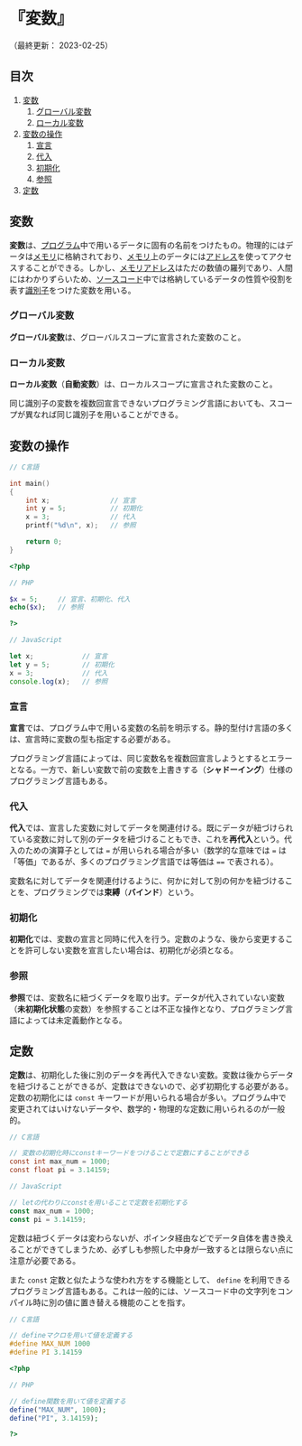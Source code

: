 # 『変数』

（最終更新： 2023-02-25）


## 目次

1. [変数](#変数-1)
	1. [グローバル変数](#グローバル変数)
	1. [ローカル変数](#ローカル変数)
1. [変数の操作](#変数の操作)
	1. [宣言](#宣言)
	1. [代入](#代入)
	1. [初期化](#初期化)
	1. [参照](#参照)
1. [定数](#定数)


## 変数

**変数**は、[プログラム](./basic_knowledge_of_programming.md#プログラム)中で用いるデータに固有の名前をつけたもの。物理的にはデータは[メモリ](../../../computer/hardware/_/chapters/memory.md#メモリ-1)に格納されており、[メモリ](../../../computer/hardware/_/chapters/memory.md#メモリ-1)上のデータには[アドレス](../../../computer/hardware/_/chapters/memory.md#アドレス)を使ってアクセスすることができる。しかし、[メモリアドレス](../../../computer/hardware/_/chapters/memory.md#アドレス)はただの数値の羅列であり、人間にはわかりずらいため、[ソースコード](./basic_knowledge_of_programming.md#ソースコード)中では格納しているデータの性質や役割を表す[識別子](./basic_knowledge_of_programming.md#識別子)をつけた変数を用いる。

### グローバル変数

**グローバル変数**は、グローバルスコープに宣言された変数のこと。

### ローカル変数

**ローカル変数**（**自動変数**）は、ローカルスコープに宣言された変数のこと。

同じ識別子の変数を複数回宣言できないプログラミング言語においても、スコープが異なれば同じ識別子を用いることができる。


## 変数の操作

```c
// C言語

int main()
{
    int x;               // 宣言
    int y = 5;           // 初期化
    x = 3;               // 代入
    printf("%d\n", x);   // 参照

    return 0;
}
```

```php
<?php

// PHP

$x = 5;     // 宣言、初期化、代入
echo($x);   // 参照

?>
```

```javascript
// JavaScript

let x;            // 宣言
let y = 5;        // 初期化
x = 3;            // 代入
console.log(x);   // 参照
```

### 宣言

**宣言**では、プログラム中で用いる変数の名前を明示する。静的型付け言語の多くは、宣言時に変数の型も指定する必要がある。

プログラミング言語によっては、同じ変数名を複数回宣言しようとするとエラーとなる。一方で、新しい変数で前の変数を上書きする（**シャドーイング**）仕様のプログラミング言語もある。

### 代入

**代入**では、宣言した変数に対してデータを関連付ける。既にデータが紐づけられている変数に対して別のデータを紐づけることもでき、これを**再代入**という。代入のための演算子としては `=` が用いられる場合が多い（数学的な意味では `=` は「等価」であるが、多くのプログラミング言語では等価は `==` で表される）。

変数名に対してデータを関連付けるように、何かに対して別の何かを紐づけることを、プログラミングでは**束縛**（**バインド**）という。

### 初期化

**初期化**では、変数の宣言と同時に代入を行う。定数のような、後から変更することを許可しない変数を宣言したい場合は、初期化が必須となる。

### 参照

**参照**では、変数名に紐づくデータを取り出す。データが代入されていない変数（**未初期化状態**の変数）を参照することは不正な操作となり、プログラミング言語によっては未定義動作となる。


## 定数

**定数**は、初期化した後に別のデータを再代入できない変数。変数は後からデータを紐づけることができるが、定数はできないので、必ず初期化する必要がある。定数の初期化には `const` キーワードが用いられる場合が多い。プログラム中で変更されてはいけないデータや、数学的・物理的な定数に用いられるのが一般的。

```c
// C言語

// 変数の初期化時にconstキーワードをつけることで定数にすることができる
const int max_num = 1000;
const float pi = 3.14159;
```

```javascript
// JavaScript

// letの代わりにconstを用いることで定数を初期化する
const max_num = 1000;
const pi = 3.14159;
```

定数は紐づくデータは変わらないが、ポインタ経由などでデータ自体を書き換えることができてしまうため、必ずしも参照した中身が一致するとは限らない点に注意が必要である。

また `const` 定数と似たような使われ方をする機能として、 `define` を利用できるプログラミング言語もある。これは一般的には、ソースコード中の文字列をコンパイル時に別の値に置き替える機能のことを指す。

```c
// C言語

// defineマクロを用いて値を定義する
#define MAX_NUM 1000
#define PI 3.14159
```

```php
<?php

// PHP

// define関数を用いて値を定義する
define("MAX_NUM", 1000);
define("PI", 3.14159);

?>
```
